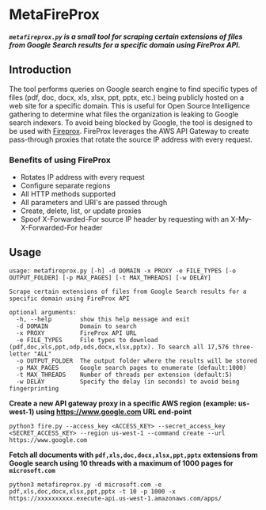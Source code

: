 # MetaFireProx

***`metafireprox.py` is a small tool for scraping certain extensions of files from Google Search results for a specific domain using FireProx API.***

## Introduction

The tool performs queries on Google search engine to find specific types of files (pdf, doc, docx, xls, xlsx, ppt, pptx, etc.) being publicly hosted on a web site for a specific domain.
This is useful for Open Source Intelligence gathering to determine what files the organization is leaking to Google search indexers.
To avoid being blocked by Google, the tool is designed to be used with [Fireprox](https://github.com/ustayready/fireprox). 
FireProx leverages the AWS API Gateway to create pass-through proxies that rotate the source IP address with every request.

### Benefits of using FireProx
 * Rotates IP address with every request
 * Configure separate regions
 * All HTTP methods supported
 * All parameters and URI's are passed through
 * Create, delete, list, or update proxies
 * Spoof X-Forwarded-For source IP header by requesting with an X-My-X-Forwarded-For header

## Usage
```shell
usage: metafireprox.py [-h] -d DOMAIN -x PROXY -e FILE_TYPES [-o OUTPUT_FOLDER] [-p MAX_PAGES] [-t MAX_THREADS] [-w DELAY]

Scrape certain extensions of files from Google Search results for a specific domain using FireProx API

optional arguments:
  -h, --help        show this help message and exit
  -d DOMAIN         Domain to search
  -x PROXY          FireProx API URL
  -e FILE_TYPES     File types to download (pdf,doc,xls,ppt,odp,ods,docx,xlsx,pptx). To search all 17,576 three-letter "ALL"
  -o OUTPUT_FOLDER  The output folder where the results will be stored
  -p MAX_PAGES      Google search pages to enumerate (default:1000)
  -t MAX_THREADS    Number of threads per extension (default:5)
  -w DELAY          Specify the delay (in seconds) to avoid being fingerprinting
```

**Create a new API gateway proxy in a specific AWS region (example: us-west-1) using https://www.google.com URL end-point**

```shell
python3 fire.py --access_key <ACCESS_KEY> --secret_access_key <SECRET_ACCESS_KEY> --region us-west-1 --command create --url https://www.google.com
```

**Fetch all documents with `pdf,xls,doc,docx,xlsx,ppt,pptx` extensions from Google search using 10 threads with a maximum of 1000 pages for `microsoft.com`**

```shell
python3 metafireprox.py -d microsoft.com -e pdf,xls,doc,docx,xlsx,ppt,pptx -t 10 -p 1000 -x https://xxxxxxxxxx.execute-api.us-west-1.amazonaws.com/apps/
```
